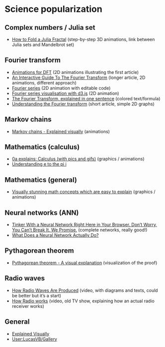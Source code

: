 # Science popularization

## Complex numbers / Julia set

* [How to Fold a Julia Fractal](http://acko.net/blog/how-to-fold-a-julia-fractal/) (step-by-step 3D animations, link between Julia sets and Mandelbrot set)

## Fourier transform

* [Animations for DFT](https://web.archive.org/web/20130629212941/http://fixplz.blourp.com/blog/=dfts) (2D animations illustrating the first article)
* [An Interactive Guide To The Fourier Transform](https://betterexplained.com/articles/an-interactive-guide-to-the-fourier-transform/) (longer article, 2D animations, different approach)
* [Fourier series](http://codepen.io/anon/pen/jPGJMK) (2D animation with editable code)
* [Fourier series visualisation with d3.js](http://bl.ocks.org/jinroh/7524988) (2D animation)
* [The Fourier Transform, explained in one sentence](http://blog.revolutionanalytics.com/2014/01/the-fourier-transform-explained-in-one-sentence.html) (colored text/formula)
* [Understanding the Fourier transform](https://archive.is/ulPFk) (short article, simple 2D graphs)

## Markov chains

* [Markov chains - Explained visually](http://setosa.io/ev/markov-chains/) (animations)

## Mathematics (calculus)

* [0a explains: Calculus (with pics and gifs)](http://0a.io/calculus-explained) (graphics / animations)
* [Understanding e to the pi i](https://www.youtube.com/watch?v=F_0yfvm0UoU)

## Mathematics (general)

* [Visually stunning math concepts which are easy to explain](https://math.stackexchange.com/questions/733754/visually-stunning-math-concepts-which-are-easy-to-explain) (graphics / animations)

## Neural networks (ANN)

* [Tinker With a Neural Network Right Here in Your Browser. Don’t Worry, You Can’t Break It. We Promise.](http://playground.tensorflow.org/) (complete networks, really good!)
* [What Does a Neural Network Actually Do?](http://moalquraishi.wordpress.com/2014/05/25/what-does-a-neural-network-actually-do/)

## Pythagorean theorem

* [Pythagorean theorem - A visual explanation](http://setosa.io/pythagorean/) (visualization of the proof)

## Radio waves

* [How Radio Waves Are Produced](https://www.youtube.com/watch?v=aAcDM2ypBfE) (video, with diagrams and texts, could be better but it’s a start)
* [How Radio works](https://www.youtube.com/watch?v=kifC0HsYRy4) (video, old TV show, explaining how an actual radio receiver works)

## General

* [Explained Visually](http://setosa.io/ev/)
* [User:LucasVB/Gallery](https://en.wikipedia.org/wiki/User:LucasVB/Gallery)
